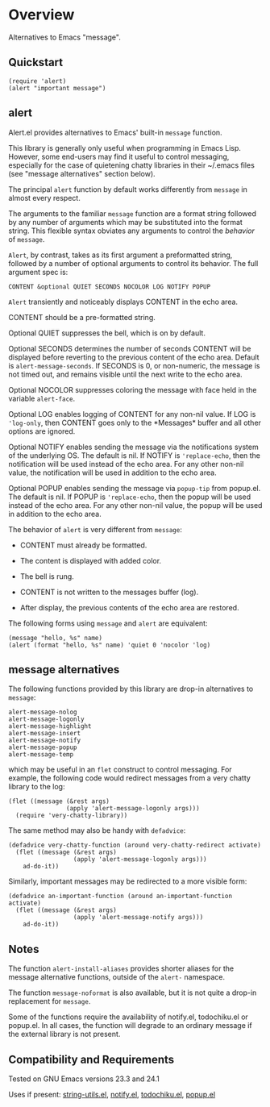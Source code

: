 Overview
========

Alternatives to Emacs "message".

Quickstart
----------

    (require 'alert)
    (alert "important message")

alert
-----

Alert.el provides alternatives to Emacs' built-in `message` function.

This library is generally only useful when programming in Emacs Lisp.
However, some end-users may find it useful to control messaging,
especially for the case of quietening chatty libraries in their
~/.emacs files (see "message alternatives" section below).

The principal `alert` function by default works differently from
`message` in almost every respect.

The arguments to the familiar `message` function are a format string
followed by any number of arguments which may be substituted into the
format string.  This flexible syntax obviates any arguments to control
the *behavior* of `message`.

`Alert`, by contrast, takes as its first argument a preformatted
string, followed by a number of optional arguments to control
its behavior.  The full argument spec is:

	CONTENT &optional QUIET SECONDS NOCOLOR LOG NOTIFY POPUP

`Alert` transiently and noticeably displays CONTENT in the echo area.

CONTENT should be a pre-formatted string.

Optional QUIET suppresses the bell, which is on by default.

Optional SECONDS determines the number of seconds CONTENT will be
displayed before reverting to the previous content of the echo
area.  Default is `alert-message-seconds`.  If SECONDS is 0, or
non-numeric, the message is not timed out, and remains visible
until the next write to the echo area.

Optional NOCOLOR suppresses coloring the message with face held
in the variable `alert-face`.

Optional LOG enables logging of CONTENT for any non-nil value.
If LOG is `'log-only`, then CONTENT goes only to the \*Messages\*
buffer and all other options are ignored.

Optional NOTIFY enables sending the message via the notifications
system of the underlying OS.  The default is nil.  If NOTIFY is
`'replace-echo`, then the notification will be used instead of the
echo area.  For any other non-nil value, the notification will be
used in addition to the echo area.

Optional POPUP enables sending the message via `popup-tip` from
popup.el.  The default is nil.  If POPUP is `'replace-echo`, then
the popup will be used instead of the echo area.  For any other 
non-nil value, the popup will be used in addition to the echo area.

The behavior of `alert` is very different from `message`:

* CONTENT must already be formatted.

* The content is displayed with added color.

* The bell is rung.

* CONTENT is not written to the messages buffer (log).

* After display, the previous contents of the echo area are restored.

The following forms using `message` and `alert` are equivalent:

	(message "hello, %s" name)
	(alert (format "hello, %s" name) 'quiet 0 'nocolor 'log)

message alternatives
--------------------

The following functions provided by this library are drop-in
alternatives to `message`:

	alert-message-nolog
	alert-message-logonly
	alert-message-highlight
	alert-message-insert
	alert-message-notify
	alert-message-popup
	alert-message-temp

which may be useful in an `flet` construct to control messaging.
For example, the following code would redirect messages from a very
chatty library to the log:

	(flet ((message (&rest args)
	                (apply 'alert-message-logonly args)))
	  (require 'very-chatty-library))

The same method may also be handy with `defadvice`:

	(defadvice very-chatty-function (around very-chatty-redirect activate)
	  (flet ((message (&rest args)
	                  (apply 'alert-message-logonly args)))
	    ad-do-it))

Similarly, important messages may be redirected to a more visible
form:

	(defadvice an-important-function (around an-important-function activate)
	  (flet ((message (&rest args)
	                  (apply 'alert-message-notify args)))
	    ad-do-it))

Notes
-----

The function `alert-install-aliases` provides shorter aliases
for the message alternative functions, outside of the `alert-`
namespace.

The function `message-noformat` is also available, but it is
not quite a drop-in replacement for `message`.

Some of the functions require the availability of notify.el,
todochiku.el or popup.el.  In all cases, the function will
degrade to an ordinary message if the external library is not
present.

Compatibility and Requirements
------------------------------

Tested on GNU Emacs versions 23.3 and 24.1

Uses if present: [string-utils.el](http://github.com/rolandwalker/string-utils), [notify.el](http://emacswiki.org/emacs/notify.el), [todochiku.el](http://www.emacswiki.org/emacs/ToDoChiKu),
[popup.el](http://github.com/auto-complete/popup-el)
